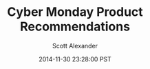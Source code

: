 ---
layout: podcast
title: "Cyber Monday Product Recommendations"
author: Scott Alexander
description: https://slatestarcodex.com/2014/11/30/cyber-monday-product-recommendations/
date: 2014-11-30 23:28:00 PST
length: 1336344
duration: 334
guid: cyber-monday-product-recommendations
---